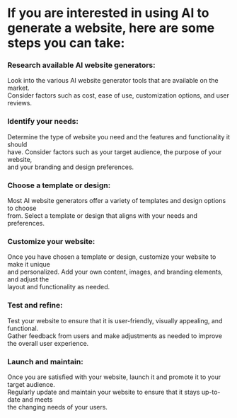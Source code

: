 # If you are interested in using AI to generate a website, here are some steps you can take:

### Research available AI website generators:  
Look into the various AI website generator tools that are available on the market.  
Consider factors such as cost, ease of use, customization options, and user reviews.

### Identify your needs:  
Determine the type of website you need and the features and functionality it should  
have. Consider factors such as your target audience, the purpose of your website,  
and your branding and design preferences.

### Choose a template or design:  
Most AI website generators offer a variety of templates and design options to choose  
from. Select a template or design that aligns with your needs and preferences.

### Customize your website:  
Once you have chosen a template or design, customize your website to make it unique  
and personalized. Add your own content, images, and branding elements, and adjust the  
layout and functionality as needed.

### Test and refine:  
Test your website to ensure that it is user-friendly, visually appealing, and functional.  
Gather feedback from users and make adjustments as needed to improve the overall user experience.

### Launch and maintain:  
Once you are satisfied with your website, launch it and promote it to your target audience.  
Regularly update and maintain your website to ensure that it stays up-to-date and meets  
the changing needs of your users.
